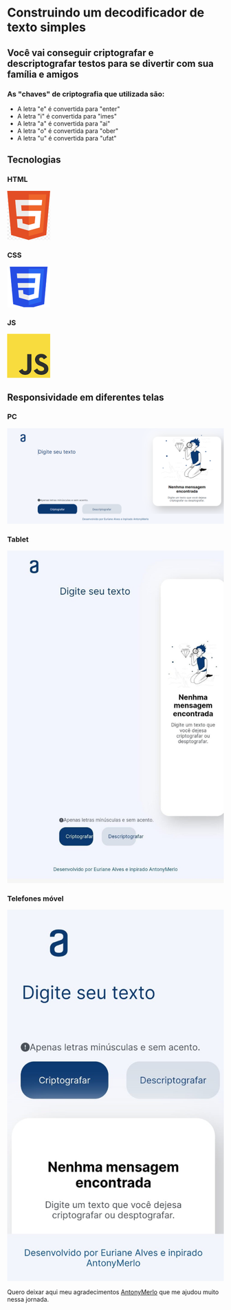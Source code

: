 # Construindo um decodificador de texto simples

## Você vai conseguir criptografar e descriptografar testos para se divertir com sua família e amigos

### As "chaves" de criptografia que utilizada são:
- A letra "e" é convertida para "enter"
- A letra "i" é convertida para "imes"
- A letra "a" é convertida para "ai"
- A letra "o" é convertida para "ober"
- A letra "u" é convertida para "ufat"

## Tecnologias
### HTML
 ![HTML](./img-md/html.png)

 ### CSS
 ![CSS](./img-md/css.png)

 ### JS
 ![JS](./img-md/JS.png)

 ## Responsividade em diferentes telas

 ### PC 
![PC](./img-md/imgPc.png) 

### Tablet
![Tablet](./img-md/imgTablete.png)

### Telefones móvel

![T móvel](./img-md/imgTefoneMovel.png)

Quero deixar aqui meu agradecimentos [AntonyMerlo](https://github.com/AntonyMerlo) que me ajudou muito nessa jornada. 